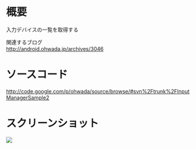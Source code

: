 # 概要 #
入力デバイスの一覧を取得する<br>

関連するブログ <br>
<a href='http://android.ohwada.jp/archives/3046'>http://android.ohwada.jp/archives/3046</a>

<h1>ソースコード</h1>
<a href='http://code.google.com/p/ohwada/source/browse/#svn%2Ftrunk%2FInputManagerSample2'>http://code.google.com/p/ohwada/source/browse/#svn%2Ftrunk%2FInputManagerSample2</a>

<h1>スクリーンショット</h1>
<img src='http://ohwada.googlecode.com/files/0130606input_manager_sample_2.png' />